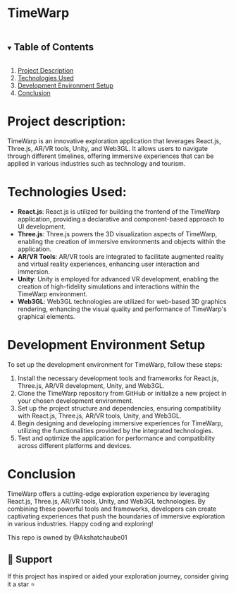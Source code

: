 # TimeWarp


<details open="open">
  <summary><h2 style="display: inline-block">Table of Contents</h2></summary>
  <ol>
    <li>
      <a href="#1-project-description">Project Description</a>
    </li>
    <li>
      <a href="#2-technologies-used">Technologies Used</a>
    </li>
    <li>
      <a href="#3-development-environment-setup">Development Environment Setup</a>
    </li>
    <li>
      <a href="#7-conclusion">Conclusion</a>
    </li>
  </ol>
</details>

# <a name="1-project-description">Project description:</a>

TimeWarp is an innovative exploration application that leverages React.js, Three.js, AR/VR tools, Unity, and Web3GL. It allows users to navigate through different timelines, offering immersive experiences that can be applied in various industries such as technology and tourism.

# <a name="2-technologies-used">Technologies Used:</a>

- **React.js**: React.js is utilized for building the frontend of the TimeWarp application, providing a declarative and component-based approach to UI development.
- **Three.js**: Three.js powers the 3D visualization aspects of TimeWarp, enabling the creation of immersive environments and objects within the application.
- **AR/VR Tools**: AR/VR tools are integrated to facilitate augmented reality and virtual reality experiences, enhancing user interaction and immersion.
- **Unity**: Unity is employed for advanced VR development, enabling the creation of high-fidelity simulations and interactions within the TimeWarp environment.
- **Web3GL**: Web3GL technologies are utilized for web-based 3D graphics rendering, enhancing the visual quality and performance of TimeWarp's graphical elements.

# <a name="3-development-environment-setup">Development Environment Setup</a>

To set up the development environment for TimeWarp, follow these steps:

1. Install the necessary development tools and frameworks for React.js, Three.js, AR/VR development, Unity, and Web3GL.
2. Clone the TimeWarp repository from GitHub or initialize a new project in your chosen development environment.
3. Set up the project structure and dependencies, ensuring compatibility with React.js, Three.js, AR/VR tools, Unity, and Web3GL.
4. Begin designing and developing immersive experiences for TimeWarp, utilizing the functionalities provided by the integrated technologies.
5. Test and optimize the application for performance and compatibility across different platforms and devices.

# <a name="7-conclusion">Conclusion</a>

TimeWarp offers a cutting-edge exploration experience by leveraging React.js, Three.js, AR/VR tools, Unity, and Web3GL technologies. By combining these powerful tools and frameworks, developers can create captivating experiences that push the boundaries of immersive exploration in various industries.
Happy coding and exploring!

This repo is owned by @Akshatchaube01

## 🙏 Support

If this project has inspired or aided your exploration journey, consider giving it a star ⭐️